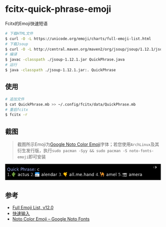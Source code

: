 # fcitx-quick-phrase-emoji

Fcitx的Emoji快速短语

```bash
# 下载HTML文件
$ curl -O -L https://unicode.org/emoji/charts/full-emoji-list.html
# 下载Jsoup
$ curl -O -L http://central.maven.org/maven2/org/jsoup/jsoup/1.12.1/jsoup-1.12.1.jar
# 编译
$ javac -classpath ./jsoup-1.12.1.jar QuickPhrase.java
# 运行
$ java -classpath ./jsoup-1.12.1.jar:. QuickPhrase
```

## 使用

```bash
# 追加文件
$ cat QuickPhrase.mb >> ~/.config/fcitx/data/QuickPhrase.mb
# 重启fcitx
$ fcitx -r
```

## 截图

> 截图所示Emoji为[Google Noto Color Emoji](https://www.google.com/get/noto/help/emoji/)字体；若您使用`ArchLinux`及其衍生发行版，执行`sudo pacman -Syy && sudo pacman -S noto-fonts-emoji`即可安装

![screenshot.png](./screenshot.png)

## 参考

- [Full Emoji List, v12.0](https://unicode.org/emoji/charts/full-emoji-list.html)
- [快速输入](https://fcitx-im.org/wiki/QuickPhrase/zh-hans)
- [Noto Color Emoji – Google Noto Fonts](https://www.google.com/get/noto/help/emoji/)